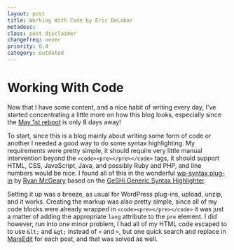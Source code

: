 ```yaml
---
layout: post
title: Working With Code by Eric DeLabar
metadesc: 
class: post disclaimer
changefreq: never
priority: 0.4
category: outdated
---
```

<h1>Working With Code</h1>
<p>Now that I have some content, and a nice habit of writing every day, I've started concentrating a little more on how this blog looks, especially since the <a href="http://www.may1reboot.com/2008/">May 1st reboot</a> is only 8 days&nbsp;away!</p>
<p>To start, since this is a blog mainly about writing some form of code or another I needed a good way to do some syntax highlighting.  My requirements were pretty simple, it should require very little manual intervention beyond the <code>&lt;code&gt;&lt;pre&gt;&lt;/pre&gt;&lt;/code&gt;</code> tags, it should support HTML, CSS, JavaScript, Java, and possibly Ruby and PHP, and line numbers would be nice.  I found all of this in the wonderful <a href="http://wordpress.org/extend/plugins/wp-syntax/">wp-syntax plug-in</a> by <a href="http://ryan.mcgeary.org/">Ryan McGeary</a> based on the <a href="http://qbnz.com/highlighter/">GeSHi Generic Syntax&nbsp;Highlighter</a>.</p>
<p>Setting it up was a breeze, as usual for WordPress plug-ins, upload, unzip, and it works.  Creating the markup was also pretty simple, since all of my code blocks were already wrapped in <code>&lt;code&gt;&lt;pre&gt;&lt;/pre&gt;&lt;/code&gt;</code> it was just a matter of adding the appropriate <code>lang</code> attribute to the <code>pre</code> element.  I did however, run into one minor problem, I had all of my HTML code escaped to to use <code>&amp;lt;</code> and <code>&amp;gt;</code> instead of <code>&lt;</code> and <code>&gt;</code>, but one quick search and replace in <a href="http://www.red-sweater.com/marsedit/">MarsEdit</a> for each post, and that was solved as&nbsp;well.</p>
